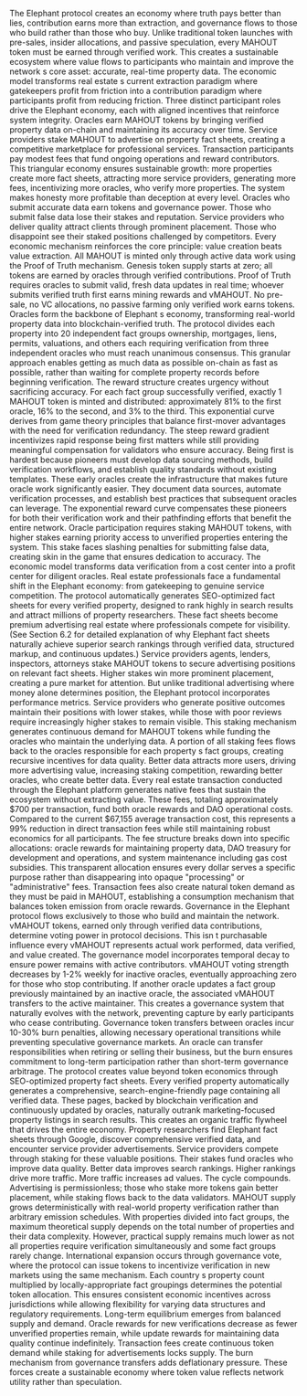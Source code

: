 The Elephant protocol creates an economy where truth pays better than lies, contribution earns more than extraction, and governance flows to those who build rather than those who buy. Unlike traditional token launches with pre-sales, insider allocations, and passive speculation, every MAHOUT token must be earned through verified work. This creates a sustainable ecosystem where value flows to participants who maintain and improve the network s core asset: accurate, real-time property data. The economic model transforms real estate s current extraction paradigm where gatekeepers profit from friction into a contribution paradigm where participants profit from reducing friction.
Three distinct participant roles drive the Elephant economy, each with aligned incentives that reinforce system integrity. Oracles earn MAHOUT tokens by bringing verified property data on-chain and maintaining its accuracy over time. Service providers stake MAHOUT to advertise on property fact sheets, creating a competitive marketplace for professional services. Transaction participants pay modest fees that fund ongoing operations and reward contributors. This triangular economy ensures sustainable growth: more properties create more fact sheets, attracting more service providers, generating more fees, incentivizing more oracles, who verify more properties.
The system makes honesty more profitable than deception at every level. Oracles who submit accurate data earn tokens and governance power. Those who submit false data lose their stakes and reputation. Service providers who deliver quality attract clients through prominent placement. Those who disappoint see their staked positions challenged by competitors. Every economic mechanism reinforces the core principle: value creation beats value extraction.
All MAHOUT is minted only through active data work using the Proof of Truth mechanism. Genesis token supply starts at zero; all tokens are earned by oracles through verified contributions. Proof of Truth requires oracles to submit valid, fresh data updates in real time; whoever submits verified truth first earns mining rewards and vMAHOUT. No pre-sale, no VC allocations, no passive farming only verified work earns tokens.
Oracles form the backbone of Elephant s economy, transforming real-world property data into blockchain-verified truth. The protocol divides each property into 20 independent fact groups ownership, mortgages, liens, permits, valuations, and others each requiring verification from three independent oracles who must reach unanimous consensus. This granular approach enables getting as much data as possible on-chain as fast as possible, rather than waiting for complete property records before beginning verification.
The reward structure creates urgency without sacrificing accuracy. For each fact group successfully verified, exactly 1 MAHOUT token is minted and distributed: approximately 81% to the first oracle, 16% to the second, and 3% to the third. This exponential curve derives from game theory principles that balance first-mover advantages with the need for verification redundancy. The steep reward gradient incentivizes rapid response being first matters while still providing meaningful compensation for validators who ensure accuracy.
Being first is hardest because pioneers must develop data sourcing methods, build verification workflows, and establish quality standards without existing templates. These early oracles create the infrastructure that makes future oracle work significantly easier. They document data sources, automate verification processes, and establish best practices that subsequent oracles can leverage. The exponential reward curve compensates these pioneers for both their verification work and their pathfinding efforts that benefit the entire network.
Oracle participation requires staking MAHOUT tokens, with higher stakes earning priority access to unverified properties entering the system. This stake faces slashing penalties for submitting false data, creating skin in the game that ensures dedication to accuracy. The economic model transforms data verification from a cost center into a profit center for diligent oracles.
Real estate professionals face a fundamental shift in the Elephant economy: from gatekeeping to genuine service competition. The protocol automatically generates SEO-optimized fact sheets for every verified property, designed to rank highly in search results and attract millions of property researchers. These fact sheets become premium advertising real estate where professionals compete for visibility. (See Section 6.2 for detailed explanation of why Elephant fact sheets naturally achieve superior search rankings through verified data, structured markup, and continuous updates.)
Service providers agents, lenders, inspectors, attorneys stake MAHOUT tokens to secure advertising positions on relevant fact sheets. Higher stakes win more prominent placement, creating a pure market for attention. But unlike traditional advertising where money alone determines position, the Elephant protocol incorporates performance metrics. Service providers who generate positive outcomes maintain their positions with lower stakes, while those with poor reviews require increasingly higher stakes to remain visible.
This staking mechanism generates continuous demand for MAHOUT tokens while funding the oracles who maintain the underlying data. A portion of all staking fees flows back to the oracles responsible for each property s fact groups, creating recursive incentives for data quality. Better data attracts more users, driving more advertising value, increasing staking competition, rewarding better oracles, who create better data.
Every real estate transaction conducted through the Elephant platform generates native fees that sustain the ecosystem without extracting value. These fees, totaling approximately $700 per transaction, fund both oracle rewards and DAO operational costs. Compared to the current $67,155 average transaction cost, this represents a 99% reduction in direct transaction fees while still maintaining robust economics for all participants.
The fee structure breaks down into specific allocations: oracle rewards for maintaining property data, DAO treasury for development and operations, and system maintenance including gas cost subsidies. This transparent allocation ensures every dollar serves a specific purpose rather than disappearing into opaque "processing" or "administrative" fees. Transaction fees also create natural token demand as they must be paid in MAHOUT, establishing a consumption mechanism that balances token emission from oracle rewards.
Governance in the Elephant protocol flows exclusively to those who build and maintain the network. vMAHOUT tokens, earned only through verified data contributions, determine voting power in protocol decisions. This isn t purchasable influence every vMAHOUT represents actual work performed, data verified, and value created.
The governance model incorporates temporal decay to ensure power remains with active contributors. vMAHOUT voting strength decreases by 1-2% weekly for inactive oracles, eventually approaching zero for those who stop contributing. If another oracle updates a fact group previously maintained by an inactive oracle, the associated vMAHOUT transfers to the active maintainer. This creates a governance system that naturally evolves with the network, preventing capture by early participants who cease contributing.
Governance token transfers between oracles incur 10-30% burn penalties, allowing necessary operational transitions while preventing speculative governance markets. An oracle can transfer responsibilities when retiring or selling their business, but the burn ensures commitment to long-term participation rather than short-term governance arbitrage.
The protocol creates value beyond token economics through SEO-optimized property fact sheets. Every verified property automatically generates a comprehensive, search-engine-friendly page containing all verified data. These pages, backed by blockchain verification and continuously updated by oracles, naturally outrank marketing-focused property listings in search results.
This creates an organic traffic flywheel that drives the entire economy. Property researchers find Elephant fact sheets through Google, discover comprehensive verified data, and encounter service provider advertisements. Service providers compete through staking for these valuable positions. Their stakes fund oracles who improve data quality. Better data improves search rankings. Higher rankings drive more traffic. More traffic increases ad values. The cycle compounds. Advertising is permissionless; those who stake more tokens gain better placement, while staking flows back to the data validators.
MAHOUT supply grows deterministically with real-world property verification rather than arbitrary emission schedules. With properties divided into fact groups, the maximum theoretical supply depends on the total number of properties and their data complexity. However, practical supply remains much lower as not all properties require verification simultaneously and some fact groups rarely change.
International expansion occurs through governance vote, where the protocol can issue tokens to incentivize verification in new markets using the same mechanism. Each country s property count multiplied by locally-appropriate fact groupings determines the potential token allocation. This ensures consistent economic incentives across jurisdictions while allowing flexibility for varying data structures and regulatory requirements.
Long-term equilibrium emerges from balanced supply and demand. Oracle rewards for new verifications decrease as fewer unverified properties remain, while update rewards for maintaining data quality continue indefinitely. Transaction fees create continuous token demand while staking for advertisements locks supply. The burn mechanism from governance transfers adds deflationary pressure. These forces create a sustainable economy where token value reflects network utility rather than speculation.